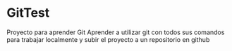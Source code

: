 # GitTest
Proyecto para aprender Git
Aprender a utilizar git con todos sus comandos para trabajar localmente y subir el proyecto a un repositorio en github
